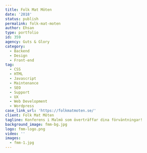 ```yaml
---
title: Folk Mat Möten
date: '2018'
status: publish
permalink: folk-mat-moten
author: Ehsan
type: portfolio
id: 359
agency: Guts & Glory
category:
  - Backend
  - Design
  - Front-end
tag:
  - CSS
  - HTML
  - Javascript
  - Maintenance
  - SEO
  - Support
  - UX
  - Web Development
  - Wordpress
case_link_url: 'https://folkmatmoten.se/'
client: Folk Mat Möten
tagline: Konferens i Malmö som överträffar dina förväntningar!
background_image: fmm-bg.jpg
logo: fmm-logo.png
video: ''
images:
  - fmm-1.jpg
---
```



